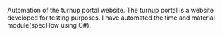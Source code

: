Automation of the turnup portal website. The turnup portal is a website developed for testing purposes. I have automated the time and material module(specFlow using C#).
